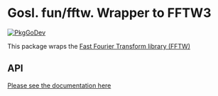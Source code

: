 # Gosl. fun/fftw. Wrapper to FFTW3

[![PkgGoDev](https://pkg.go.dev/badge/github.com/cpmech/gosl/fun/fftw)](https://pkg.go.dev/github.com/cpmech/gosl/fun/fftw)

This package wraps the [Fast Fourier Transform library (FFTW)](http://www.fftw.org)

## API

[Please see the documentation here](https://pkg.go.dev/github.com/cpmech/gosl/fun/fftw)
